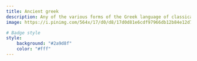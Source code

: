```yaml
---
title: Ancient greek
description: Any of the various forms of the Greek language of classical antiquity, particularly the classical Attic dialect used in Athenian literature.
image: https://i.pinimg.com/564x/17/d0/d8/17d0d81e6cdf97966db12b84e12d7894.jpg

# Badge style
style:
    background: "#2a9d8f"
    color: "#fff"
---
```

